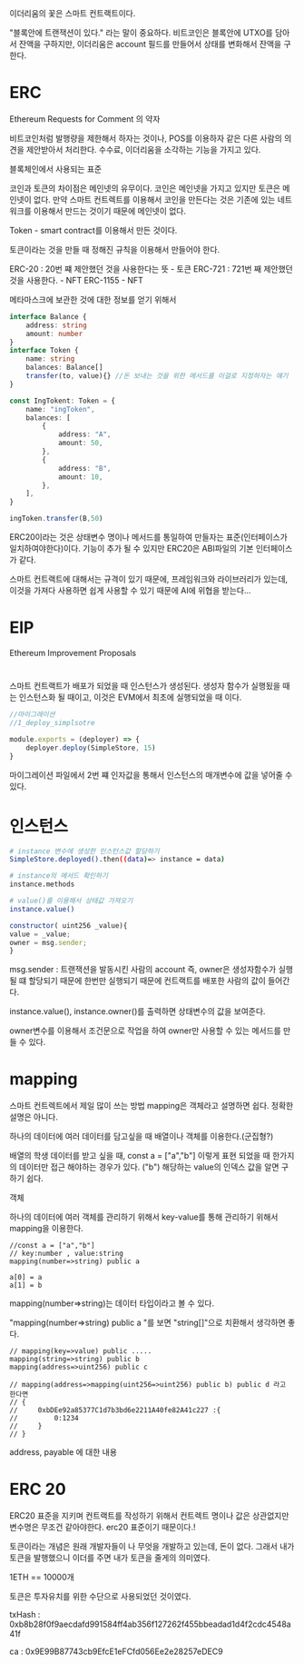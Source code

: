 이더리움의 꽃은 스마트 컨트랙트이다.

"블록안에 트랜잭션이 있다." 라는 말이 중요하다.
비트코인은 블록안에 UTXO를 담아서 잔액을 구하지만, 이더리움은 account 필드를 만들어서 상태를 변화해서 잔액을 구한다.

# ERC

Ethereum Requests for Comment 의 약자

비트코인처럼 발행량을 제한해서 하자는 것이나, POS를 이용하자 같은 다른 사람의 의견을 제안받아서 처리한다.
수수료, 이더리움을 소각하는 기능을 가지고 있다.

블록체인에서 사용되는 표준

코인과 토큰의 차이점은 메인넷의 유무이다. 코인은 메인넷을 가지고 있지만 토큰은 메인넷이 없다.
만약 스마트 컨트렉트를 이용해서 코인을 만든다는 것은 기존에 있는 네트워크를 이용해서 만드는 것이기 때문에 메인넷이 없다.

Token - smart contract를 이용해서 만든 것이다.

토큰이라는 것을 만들 때 정해진 규칙을 이용해서 만들어야 한다.

ERC-20 : 20번 쨰 제안했던 것을 사용한다는 뜻 - 토큰
ERC-721 : 721번 째 제안했던 것을 사용한다. - NFT
ERC-1155 - NFT

메타마스크에 보관한 것에 대한 정보를 얻기 위해서

```ts
interface Balance {
    address: string
    amount: number
}
interface Token {
    name: string
    balances: Balance[]
    transfer(to, value){} //돈 보내는 것을 위한 메서드를 이걸로 지정하자는 얘기
}

const IngTokent: Token = {
    name: "ingToken",
    balances: [
        {
            address: "A",
            amount: 50,
        },
        {
            address: "B",
            amount: 10,
        },
    ],
}

ingToken.transfer(B,50)
```

ERC20이라는 것은 상태변수 명이나 메서드를 통일하여 만들자는 표준(인터페이스가 일치하여야한다)이다.
기능이 추가 될 수 있지만 ERC20은 ABI파일의 기본 인터페이스가 같다.

스마트 컨트랙트에 대해서는 규격이 있기 때문에, 프레임워크와 라이브러리가 있는데, 이것을 가져다 사용하면 쉽게 사용할 수 있기 때문에 AI에 위협을 받는다...

# EIP

Ethereum Improvement Proposals

#

스마트 컨트랙트가 배포가 되었을 때 인스턴스가 생성된다.
생성자 함수가 실행됬을 때는 인스턴스화 될 때이고, 이것은 EVM에서 최초에 실행되었을 때 이다.

```js
//마이그레이션
//1_deploy_simplsotre

module.exports = (deployer) => {
    deployer.deploy(SimpleStore, 15)
}
```

마이그레이션 파일에서 2번 쨰 인자값을 통해서 인스턴스의 매개변수에 값을 넣어줄 수 있다.

# 인스턴스

```bash
# instance 변수에 생성한 인스턴스값 할당하기
SimpleStore.deployed().then((data)=> instance = data)

# instance의 메서드 확인하기
instance.methods

# value()를 이용해서 상태값 가져오기
instance.value()
```

```js
constructor( uint256 _value){
value = _value;
owner = msg.sender;
}
```

msg.sender : 트랜잭션을 발동시킨 사람의 account
즉, owner은 생성자함수가 실행될 떄 할당되기 때문에 한번만 실행되기 때문에 컨트랙트를 배포한 사람의 값이 들어간다.

instance.value(), instance.owner()를 출력하면 상태변수의 값을 보여준다.

owner변수를 이용해서 조건문으로 작업을 하여 owner만 사용할 수 있는 메서드를 만들 수 있다.

# mapping

스마트 컨트렉트에서 제일 많이 쓰는 방법
mapping은 객체라고 설명하면 쉽다. 정확한 설명은 아니다.

하나의 데이터에 여러 데이터를 담고싶을 때 배열이나 객체를 이용한다.(군집형?)

배열의 학생 데이터를 받고 싶을 때,
const a = ["a","b"]
이렇게 표현 되었을 때 한가지의 데이터만 접근 해야하는 경우가 있다. ("b")
해당하는 value의 인덱스 값을 알면 구하기 쉽다.

객체

하나의 데이터에 여러 객체를 관리하기 위해서 key-value를 통해 관리하기 위해서 mapping을 이용한다.

```sol
//const a = ["a","b"]
// key:number , value:string
mapping(number=>string) public a

a[0] = a
a[1] = b
```

mapping(number=>string)는 데이터 타입이라고 볼 수 있다.

"mapping(number=>string) public a "를 보면 "string[]"으로 치환해서 생각하면 좋다.

```sol
// mapping(key=>value) public .....
mapping(string=>string) public b
mapping(address=>uint256) public c

// mapping(address=>mapping(uint256=>uint256) public b) public d 라고 한다면
// {
//     0xbDEe92a85377C1d7b3bd6e2211A40fe82A41c227 :{
//         0:1234
//     }
// }
```

address, payable 에 대한 내용

# ERC 20

ERC20 표준을 지키며 컨트랙트를 작성하기 위해서 컨트렉트 명이나 값은 상관없지만 변수명은 무조건 같아야한다.
erc20 표준이기 때문이다.!

토큰이라는 개념은 원래
개발자들이 나 무엇을 개발하고 있는데, 돈이 없다. 그래서 내가 토큰을 발행했으니 이더를 주면 내가 토큰을 줄게의 의미였다.

1ETH == 10000개

토큰은 투자유치를 위한 수단으로 사용되었던 것이였다.

txHash : 0xb8b28f0f9aecdafd991584ff4ab356f127262f455bbeadad1d4f2cdc4548a41f

ca : 0x9E99B87743cb9EfcE1eFCfd056Ee2e28257eDEC9
